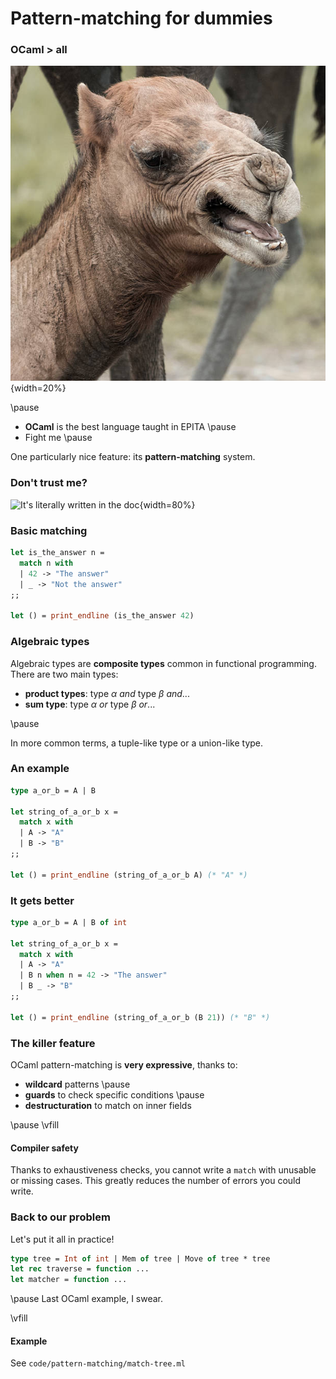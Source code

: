Pattern-matching for dummies
============================

### OCaml > all

![A camel](img/gringo.jpg){width=20%}

\pause

- **OCaml** is the best language taught in EPITA
\pause
- Fight me
\pause

One particularly nice feature: its **pattern-matching** system.

### Don't trust me?

![It's literally written in the
doc](img/fonctionnalite_vraiment_cool.png){width=80%}

### Basic matching

```ocaml
let is_the_answer n =
  match n with
  | 42 -> "The answer"
  | _ -> "Not the answer"
;;

let () = print_endline (is_the_answer 42)
```

### Algebraic types

Algebraic types are **composite types** common in functional programming. There
are two main types:

- **product types**: type $\alpha$ *and* type $\beta$ *and*...
- **sum type**: type $\alpha$ *or* type $\beta$ *or*...

\pause

In more common terms, a tuple-like type or a union-like type.

### An example

```ocaml
type a_or_b = A | B

let string_of_a_or_b x =
  match x with
  | A -> "A"
  | B -> "B"
;;

let () = print_endline (string_of_a_or_b A) (* "A" *)
```

### It gets better

```ocaml
type a_or_b = A | B of int

let string_of_a_or_b x =
  match x with
  | A -> "A"
  | B n when n = 42 -> "The answer"
  | B _ -> "B"
;;

let () = print_endline (string_of_a_or_b (B 21)) (* "B" *)
```

### The killer feature

OCaml pattern-matching is **very expressive**, thanks to:

- **wildcard** patterns
\pause
- **guards** to check specific conditions
\pause
- **destructuration** to match on inner fields

\pause
\vfill
#### Compiler safety
Thanks to exhaustiveness checks, you cannot write a `match` with unusable or
missing cases. This greatly reduces the number of errors you could write.

### Back to our problem

Let's put it all in practice!

```ocaml
type tree = Int of int | Mem of tree | Move of tree * tree
let rec traverse = function ...
let matcher = function ...
```

\pause
Last OCaml example, I swear.

\vfill
#### Example

See `code/pattern-matching/match-tree.ml`
